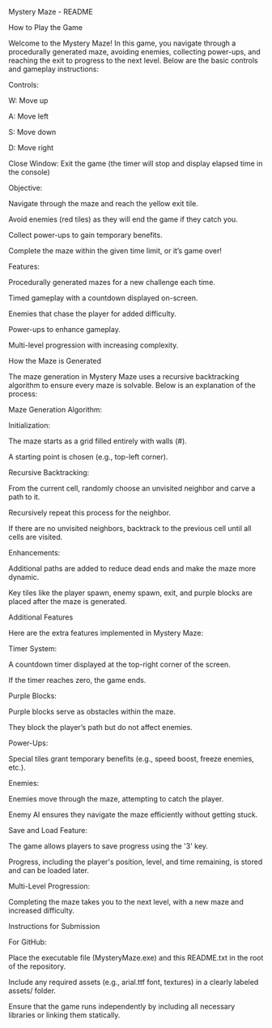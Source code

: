 Mystery Maze - README

How to Play the Game

Welcome to the Mystery Maze! In this game, you navigate through a procedurally generated maze, avoiding enemies, collecting power-ups, and reaching the exit to progress to the next level. Below are the basic controls and gameplay instructions:

Controls:

W: Move up

A: Move left

S: Move down

D: Move right

Close Window: Exit the game (the timer will stop and display elapsed time in the console)

Objective:

Navigate through the maze and reach the yellow exit tile.

Avoid enemies (red tiles) as they will end the game if they catch you.

Collect power-ups to gain temporary benefits.

Complete the maze within the given time limit, or it’s game over!

Features:

Procedurally generated mazes for a new challenge each time.

Timed gameplay with a countdown displayed on-screen.

Enemies that chase the player for added difficulty.

Power-ups to enhance gameplay.

Multi-level progression with increasing complexity.

How the Maze is Generated

The maze generation in Mystery Maze uses a recursive backtracking algorithm to ensure every maze is solvable. Below is an explanation of the process:

Maze Generation Algorithm:

Initialization:

The maze starts as a grid filled entirely with walls (#).

A starting point is chosen (e.g., top-left corner).

Recursive Backtracking:

From the current cell, randomly choose an unvisited neighbor and carve a path to it.

Recursively repeat this process for the neighbor.

If there are no unvisited neighbors, backtrack to the previous cell until all cells are visited.

Enhancements:

Additional paths are added to reduce dead ends and make the maze more dynamic.

Key tiles like the player spawn, enemy spawn, exit, and purple blocks are placed after the maze is generated.

Additional Features

Here are the extra features implemented in Mystery Maze:

Timer System:

A countdown timer displayed at the top-right corner of the screen.

If the timer reaches zero, the game ends.

Purple Blocks:

Purple blocks serve as obstacles within the maze.

They block the player’s path but do not affect enemies.

Power-Ups:

Special tiles grant temporary benefits (e.g., speed boost, freeze enemies, etc.).

Enemies:

Enemies move through the maze, attempting to catch the player.

Enemy AI ensures they navigate the maze efficiently without getting stuck.

Save and Load Feature:

The game allows players to save progress using the '3' key.

Progress, including the player's position, level, and time remaining, is stored and can be loaded later.

Multi-Level Progression:

Completing the maze takes you to the next level, with a new maze and increased difficulty.

Instructions for Submission

For GitHub:

Place the executable file (MysteryMaze.exe) and this README.txt in the root of the repository.

Include any required assets (e.g., arial.ttf font, textures) in a clearly labeled assets/ folder.

Ensure that the game runs independently by including all necessary libraries or linking them statically.
